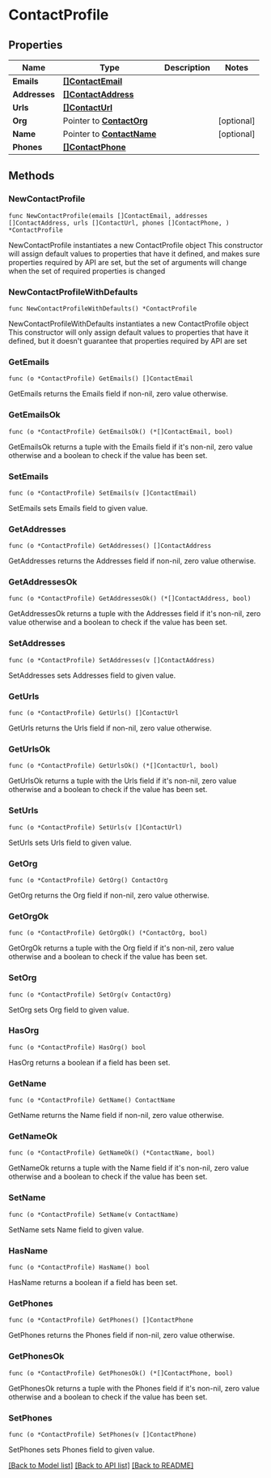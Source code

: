 # ContactProfile

## Properties

Name | Type | Description | Notes
------------ | ------------- | ------------- | -------------
**Emails** | [**[]ContactEmail**](ContactEmail.md) |  | 
**Addresses** | [**[]ContactAddress**](ContactAddress.md) |  | 
**Urls** | [**[]ContactUrl**](ContactUrl.md) |  | 
**Org** | Pointer to [**ContactOrg**](ContactOrg.md) |  | [optional] 
**Name** | Pointer to [**ContactName**](ContactName.md) |  | [optional] 
**Phones** | [**[]ContactPhone**](ContactPhone.md) |  | 

## Methods

### NewContactProfile

`func NewContactProfile(emails []ContactEmail, addresses []ContactAddress, urls []ContactUrl, phones []ContactPhone, ) *ContactProfile`

NewContactProfile instantiates a new ContactProfile object
This constructor will assign default values to properties that have it defined,
and makes sure properties required by API are set, but the set of arguments
will change when the set of required properties is changed

### NewContactProfileWithDefaults

`func NewContactProfileWithDefaults() *ContactProfile`

NewContactProfileWithDefaults instantiates a new ContactProfile object
This constructor will only assign default values to properties that have it defined,
but it doesn't guarantee that properties required by API are set

### GetEmails

`func (o *ContactProfile) GetEmails() []ContactEmail`

GetEmails returns the Emails field if non-nil, zero value otherwise.

### GetEmailsOk

`func (o *ContactProfile) GetEmailsOk() (*[]ContactEmail, bool)`

GetEmailsOk returns a tuple with the Emails field if it's non-nil, zero value otherwise
and a boolean to check if the value has been set.

### SetEmails

`func (o *ContactProfile) SetEmails(v []ContactEmail)`

SetEmails sets Emails field to given value.


### GetAddresses

`func (o *ContactProfile) GetAddresses() []ContactAddress`

GetAddresses returns the Addresses field if non-nil, zero value otherwise.

### GetAddressesOk

`func (o *ContactProfile) GetAddressesOk() (*[]ContactAddress, bool)`

GetAddressesOk returns a tuple with the Addresses field if it's non-nil, zero value otherwise
and a boolean to check if the value has been set.

### SetAddresses

`func (o *ContactProfile) SetAddresses(v []ContactAddress)`

SetAddresses sets Addresses field to given value.


### GetUrls

`func (o *ContactProfile) GetUrls() []ContactUrl`

GetUrls returns the Urls field if non-nil, zero value otherwise.

### GetUrlsOk

`func (o *ContactProfile) GetUrlsOk() (*[]ContactUrl, bool)`

GetUrlsOk returns a tuple with the Urls field if it's non-nil, zero value otherwise
and a boolean to check if the value has been set.

### SetUrls

`func (o *ContactProfile) SetUrls(v []ContactUrl)`

SetUrls sets Urls field to given value.


### GetOrg

`func (o *ContactProfile) GetOrg() ContactOrg`

GetOrg returns the Org field if non-nil, zero value otherwise.

### GetOrgOk

`func (o *ContactProfile) GetOrgOk() (*ContactOrg, bool)`

GetOrgOk returns a tuple with the Org field if it's non-nil, zero value otherwise
and a boolean to check if the value has been set.

### SetOrg

`func (o *ContactProfile) SetOrg(v ContactOrg)`

SetOrg sets Org field to given value.

### HasOrg

`func (o *ContactProfile) HasOrg() bool`

HasOrg returns a boolean if a field has been set.

### GetName

`func (o *ContactProfile) GetName() ContactName`

GetName returns the Name field if non-nil, zero value otherwise.

### GetNameOk

`func (o *ContactProfile) GetNameOk() (*ContactName, bool)`

GetNameOk returns a tuple with the Name field if it's non-nil, zero value otherwise
and a boolean to check if the value has been set.

### SetName

`func (o *ContactProfile) SetName(v ContactName)`

SetName sets Name field to given value.

### HasName

`func (o *ContactProfile) HasName() bool`

HasName returns a boolean if a field has been set.

### GetPhones

`func (o *ContactProfile) GetPhones() []ContactPhone`

GetPhones returns the Phones field if non-nil, zero value otherwise.

### GetPhonesOk

`func (o *ContactProfile) GetPhonesOk() (*[]ContactPhone, bool)`

GetPhonesOk returns a tuple with the Phones field if it's non-nil, zero value otherwise
and a boolean to check if the value has been set.

### SetPhones

`func (o *ContactProfile) SetPhones(v []ContactPhone)`

SetPhones sets Phones field to given value.



[[Back to Model list]](../README.md#documentation-for-models) [[Back to API list]](../README.md#documentation-for-api-endpoints) [[Back to README]](../README.md)


